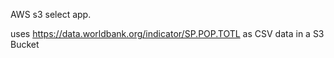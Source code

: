 AWS s3 select app.

uses https://data.worldbank.org/indicator/SP.POP.TOTL as CSV data in a S3 Bucket
